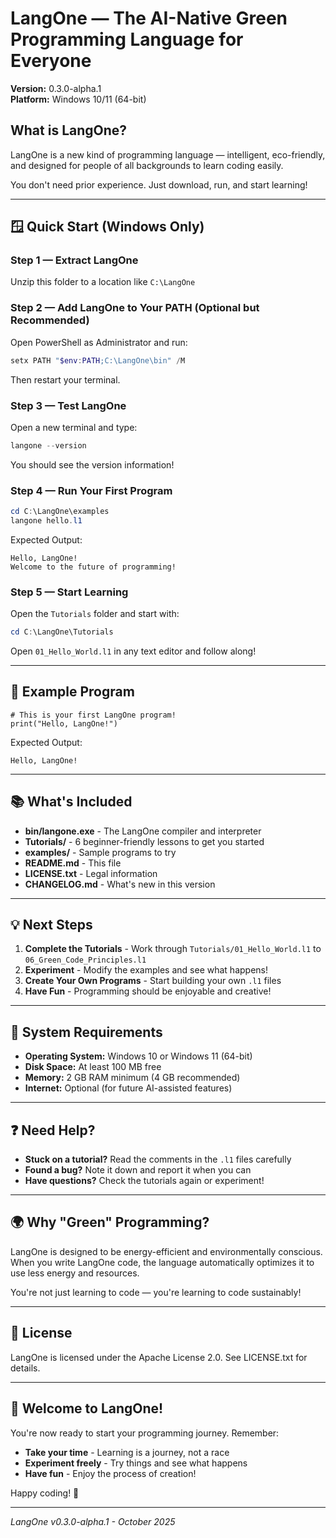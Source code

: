 # LangOne — The AI-Native Green Programming Language for Everyone

**Version:** 0.3.0-alpha.1  
**Platform:** Windows 10/11 (64-bit)

## What is LangOne?

LangOne is a new kind of programming language — intelligent, eco-friendly, and designed for people of all backgrounds to learn coding easily.

You don't need prior experience. Just download, run, and start learning!

---

## 🪟 Quick Start (Windows Only)

### Step 1 — Extract LangOne

Unzip this folder to a location like `C:\LangOne`

### Step 2 — Add LangOne to Your PATH (Optional but Recommended)

Open PowerShell as Administrator and run:

```powershell
setx PATH "$env:PATH;C:\LangOne\bin" /M
```

Then restart your terminal.

### Step 3 — Test LangOne

Open a new terminal and type:

```powershell
langone --version
```

You should see the version information!

### Step 4 — Run Your First Program

```powershell
cd C:\LangOne\examples
langone hello.l1
```

Expected Output:

```
Hello, LangOne!
Welcome to the future of programming!
```

### Step 5 — Start Learning

Open the `Tutorials` folder and start with:

```powershell
cd C:\LangOne\Tutorials
```

Open `01_Hello_World.l1` in any text editor and follow along!

---

## 🧩 Example Program

```langone
# This is your first LangOne program!
print("Hello, LangOne!")
```

Expected Output:

```
Hello, LangOne!
```

---

## 📚 What's Included

- **bin/langone.exe** - The LangOne compiler and interpreter
- **Tutorials/** - 6 beginner-friendly lessons to get you started
- **examples/** - Sample programs to try
- **README.md** - This file
- **LICENSE.txt** - Legal information
- **CHANGELOG.md** - What's new in this version

---

## 💡 Next Steps

1. **Complete the Tutorials** - Work through `Tutorials/01_Hello_World.l1` to `06_Green_Code_Principles.l1`
2. **Experiment** - Modify the examples and see what happens!
3. **Create Your Own Programs** - Start building your own `.l1` files
4. **Have Fun** - Programming should be enjoyable and creative!

---

## 🔋 System Requirements

- **Operating System:** Windows 10 or Windows 11 (64-bit)
- **Disk Space:** At least 100 MB free
- **Memory:** 2 GB RAM minimum (4 GB recommended)
- **Internet:** Optional (for future AI-assisted features)

---

## ❓ Need Help?

- **Stuck on a tutorial?** Read the comments in the `.l1` files carefully
- **Found a bug?** Note it down and report it when you can
- **Have questions?** Check the tutorials again or experiment!

---

## 🌍 Why "Green" Programming?

LangOne is designed to be energy-efficient and environmentally conscious. When you write LangOne code, the language automatically optimizes it to use less energy and resources.

You're not just learning to code — you're learning to code sustainably!

---

## 📜 License

LangOne is licensed under the Apache License 2.0. See LICENSE.txt for details.

---

## 🎉 Welcome to LangOne!

You're now ready to start your programming journey. Remember:

- **Take your time** - Learning is a journey, not a race
- **Experiment freely** - Try things and see what happens
- **Have fun** - Enjoy the process of creation!

Happy coding! 🚀

---

*LangOne v0.3.0-alpha.1 - October 2025*

